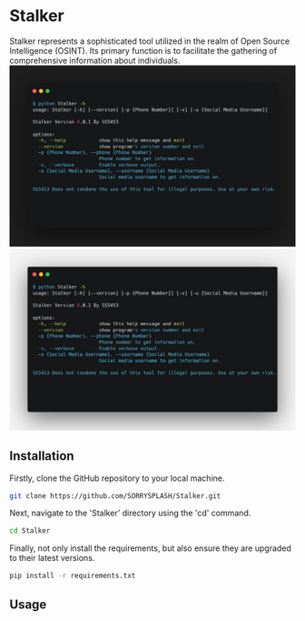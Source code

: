 # Stalker
Stalker represents a sophisticated tool utilized in the realm of Open Source Intelligence (OSINT). Its primary function is to facilitate the gathering of comprehensive information about individuals.
![StalkerExampleDark](./images/-hdark.png#gh-dark-mode-only)
![StalkerExampleLight](./images/-hlight.png#gh-light-mode-only)

## Installation
Firstly, clone the GitHub repository to your local machine.
```bash
git clone https://github.com/SORRYSPLASH/Stalker.git
```
Next, navigate to the 'Stalker' directory using the 'cd' command.
```bash
cd Stalker
```
Finally, not only install the requirements, but also ensure they are upgraded to their latest versions.
```bash
pip install -r requirements.txt
```
## Usage
